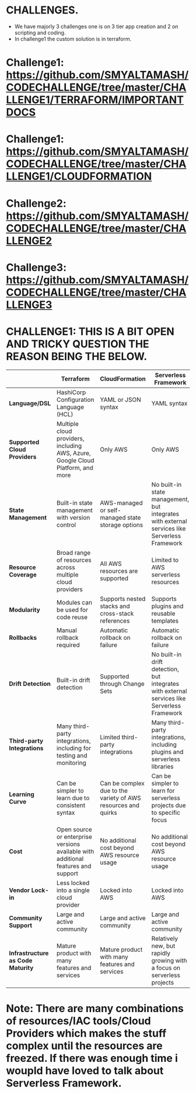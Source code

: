 # CHALLENGES.

* We have majorly 3 challenges one is on 3 tier app creation and 2 on scripting and coding.
* In challenge1 the custom solution is in terraform.

# Challenge1: https://github.com/SMYALTAMASH/CODECHALLENGE/tree/master/CHALLENGE1/TERRAFORM/IMPORTANTDOCS

# Challenge1: https://github.com/SMYALTAMASH/CODECHALLENGE/tree/master/CHALLENGE1/CLOUDFORMATION

# Challenge2: https://github.com/SMYALTAMASH/CODECHALLENGE/tree/master/CHALLENGE2

# Challenge3: https://github.com/SMYALTAMASH/CODECHALLENGE/tree/master/CHALLENGE3

# CHALLENGE1: THIS IS A BIT OPEN AND TRICKY QUESTION THE REASON BEING THE BELOW.

|   | Terraform | CloudFormation | Serverless Framework |
|---|---|---|---|
| **Language/DSL** | HashiCorp Configuration Language (HCL) | YAML or JSON syntax | YAML syntax |
| **Supported Cloud Providers** | Multiple cloud providers, including AWS, Azure, Google Cloud Platform, and more | Only AWS | Only AWS |
| **State Management** | Built-in state management with version control | AWS-managed or self-managed state storage options | No built-in state management, but integrates with external services like Serverless Framework |
| **Resource Coverage** | Broad range of resources across multiple cloud providers | All AWS resources are supported | Limited to AWS serverless resources |
| **Modularity** | Modules can be used for code reuse | Supports nested stacks and cross-stack references | Supports plugins and reusable templates |
| **Rollbacks** | Manual rollback required | Automatic rollback on failure | Automatic rollback on failure |
| **Drift Detection** | Built-in drift detection | Supported through Change Sets | No built-in drift detection, but integrates with external services like Serverless Framework |
| **Third-party Integrations** | Many third-party integrations, including for testing and monitoring | Limited third-party integrations | Many third-party integrations, including plugins and serverless libraries |
| **Learning Curve** | Can be simpler to learn due to consistent syntax | Can be complex due to the variety of AWS resources and quirks | Can be simpler to learn for serverless projects due to specific focus |
| **Cost** | Open source or enterprise versions available with additional features and support | No additional cost beyond AWS resource usage | No additional cost beyond AWS resource usage |
| **Vendor Lock-in** | Less locked into a single cloud provider | Locked into AWS | Locked into AWS |
| **Community Support** | Large and active community | Large and active community | Large and active community |
| **Infrastructure as Code Maturity** | Mature product with many features and services | Mature product with many features and services | Relatively new, but rapidly growing with a focus on serverless projects |

# Note: There are many combinations of resources/IAC tools/Cloud Providers which makes the stuff complex until the resources are freezed. If there was enough time i woupld have loved to talk about Serverless Framework.
